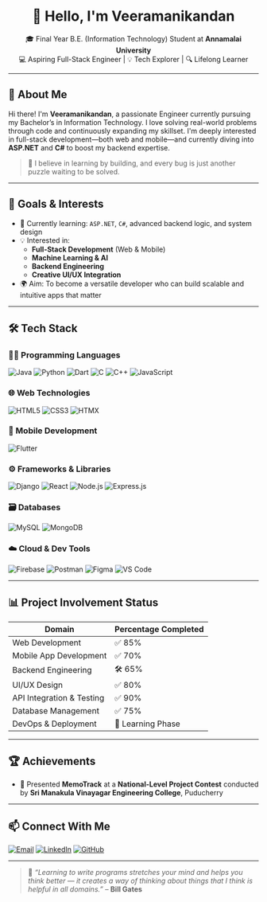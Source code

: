 <h1 align="center">👋 Hello, I'm Veeramanikandan</h1>
<p align="center">
  🎓 Final Year B.E. (Information Technology) Student at <strong>Annamalai University</strong> <br>
  💻 Aspiring Full-Stack Engineer | 💡 Tech Explorer | 🔍 Lifelong Learner
</p>

---

## 🚀 About Me

Hi there! I'm **Veeramanikandan**, a passionate Engineer currently pursuing my Bachelor’s in Information Technology. I love solving real-world problems through code and continuously expanding my skillset. I'm deeply interested in full-stack development—both web and mobile—and currently diving into **ASP.NET** and **C#** to boost my backend expertise.

> 🔎 I believe in learning by building, and every bug is just another puzzle waiting to be solved.

---

## 🎯 Goals & Interests

- 🌱 Currently learning: `ASP.NET`, `C#`, advanced backend logic, and system design
- 💡 Interested in:
  - **Full-Stack Development** (Web & Mobile)
  - **Machine Learning & AI**
  - **Backend Engineering**
  - **Creative UI/UX Integration**
- 🌍 Aim: To become a versatile developer who can build scalable and intuitive apps that matter

---

## 🛠️ Tech Stack

### 🧑‍💻 Programming Languages
![Java](https://img.shields.io/badge/Java-007396?style=for-the-badge&logo=java&logoColor=white)
![Python](https://img.shields.io/badge/Python-3670A0?style=for-the-badge&logo=python&logoColor=white)
![Dart](https://img.shields.io/badge/Dart-0175C2?style=for-the-badge&logo=dart&logoColor=white)
![C](https://img.shields.io/badge/C-00599C?style=for-the-badge&logo=c&logoColor=white)
![C++](https://img.shields.io/badge/C++-004482?style=for-the-badge&logo=c%2B%2B&logoColor=white)
![JavaScript](https://img.shields.io/badge/JavaScript-F7DF1E?style=for-the-badge&logo=javascript&logoColor=black)

### 🌐 Web Technologies
![HTML5](https://img.shields.io/badge/HTML5-e34c26?style=for-the-badge&logo=html5&logoColor=white)
![CSS3](https://img.shields.io/badge/CSS3-264de4?style=for-the-badge&logo=css3&logoColor=white)
![HTMX](https://img.shields.io/badge/HTMX-0099ff?style=for-the-badge&logoColor=white)

### 📱 Mobile Development
![Flutter](https://img.shields.io/badge/Flutter-02569B?style=for-the-badge&logo=flutter&logoColor=white)

### ⚙️ Frameworks & Libraries
![Django](https://img.shields.io/badge/Django-092E20?style=for-the-badge&logo=django&logoColor=white)
![React](https://img.shields.io/badge/React-20232a?style=for-the-badge&logo=react&logoColor=61dafb)
![Node.js](https://img.shields.io/badge/Node.js-339933?style=for-the-badge&logo=node.js&logoColor=white)
![Express.js](https://img.shields.io/badge/Express.js-000000?style=for-the-badge&logo=express&logoColor=white)


### 🗃️ Databases
![MySQL](https://img.shields.io/badge/MySQL-005C84?style=for-the-badge&logo=mysql&logoColor=white)
![MongoDB](https://img.shields.io/badge/MongoDB-4EA94B?style=for-the-badge&logo=mongodb&logoColor=white)

### ☁️ Cloud & Dev Tools
![Firebase](https://img.shields.io/badge/Firebase-ffca28?style=for-the-badge&logo=firebase&logoColor=black)
![Postman](https://img.shields.io/badge/Postman-FF6C37?style=for-the-badge&logo=postman&logoColor=white)
![Figma](https://img.shields.io/badge/Figma-F24E1E?style=for-the-badge&logo=figma&logoColor=white)
![VS Code](https://img.shields.io/badge/VS%20Code-007ACC?style=for-the-badge&logo=visual-studio-code&logoColor=white)

---

## 📊 Project Involvement Status

| Domain                    | Percentage Completed |
|--------------------------|----------------------|
| Web Development          | ✅ 85%               |
| Mobile App Development   | ✅ 70%               |
| Backend Engineering      | 🛠️ 65%              |
| UI/UX Design             | ✅ 80%               |
| API Integration & Testing| ✅ 90%               |
| Database Management      | ✅ 75%               |
| DevOps & Deployment      | 🧪 Learning Phase    |

---

## 🏆 Achievements

- 🥇 Presented **MemoTrack** at a **National-Level Project Contest** conducted by **Sri Manakula Vinayagar Engineering College**, Puducherry


---

## 📫 Connect With Me

[![Email](https://img.shields.io/badge/Gmail-eveera5603@gmail.com-D14836?style=for-the-badge&logo=gmail&logoColor=white)](mailto:eveera5603@gmail.com)
[![LinkedIn](https://img.shields.io/badge/LinkedIn-blue?style=for-the-badge&logo=linkedin&logoColor=white)](https://www.linkedin.com/in/veeramanikandane335559312)
[![GitHub](https://img.shields.io/badge/GitHub-VEERA5603-181717?style=for-the-badge&logo=github)](https://github.com/VEERA5603)

---

> 🧠 *“Learning to write programs stretches your mind and helps you think better — it creates a way of thinking about things that I think is helpful in all domains.”* – **Bill Gates**
